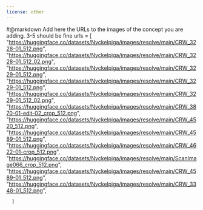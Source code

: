 ```yaml
---
license: other
---
```

#@markdown Add here the URLs to the images of the concept you are adding. 3-5 should be fine
urls = [
      "https://huggingface.co/datasets/Nyckelpiga/images/resolve/main/CRW_3228-01_512.png",
      "https://huggingface.co/datasets/Nyckelpiga/images/resolve/main/CRW_3228-01_512_02.png",
      "https://huggingface.co/datasets/Nyckelpiga/images/resolve/main/CRW_3229-01_512.png",
      "https://huggingface.co/datasets/Nyckelpiga/images/resolve/main/CRW_3229-01_512.png",
      "https://huggingface.co/datasets/Nyckelpiga/images/resolve/main/CRW_3229-01_512_02.png",
      "https://huggingface.co/datasets/Nyckelpiga/images/resolve/main/CRW_3870-01-edit-02_crop_512.png",
      "https://huggingface.co/datasets/Nyckelpiga/images/resolve/main/CRW_4520_512.png",
      "https://huggingface.co/datasets/Nyckelpiga/images/resolve/main/CRW_4589-01_512.png",
      "https://huggingface.co/datasets/Nyckelpiga/images/resolve/main/CRW_4622-01-crop_512.png",
      "https://huggingface.co/datasets/Nyckelpiga/images/resolve/main/ScanImage066_crop_512.png",
      "https://huggingface.co/datasets/Nyckelpiga/images/resolve/main/CRW_4589-01_512.png",
      "https://huggingface.co/datasets/Nyckelpiga/images/resolve/main/CRW_3348-01_512.png",


      ]